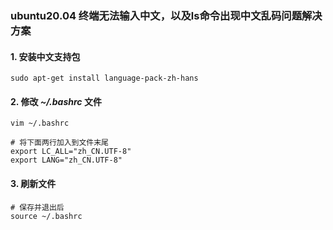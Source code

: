 ### ubuntu20.04 终端无法输入中文，以及ls命令出现中文乱码问题解决方案

#### 1. 安装中文支持包

~~~shell
sudo apt-get install language-pack-zh-hans
~~~

#### 2. 修改 *~/.bashrc* 文件

~~~shell
vim ~/.bashrc

# 将下面两行加入到文件末尾
export LC_ALL="zh_CN.UTF-8"
export LANG="zh_CN.UTF-8"
~~~

#### 3. 刷新文件

~~~shell
# 保存并退出后
source ~/.bashrc
~~~



